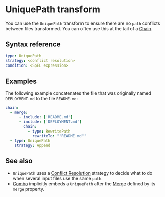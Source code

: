 # UniquePath transform

You can use the `UniquePath` transform to ensure there are no `path` conflicts between files transformed.
You can often use this at the tail of a [Chain](chain.hbs.md).

## <a id="syntax-ref"></a>Syntax reference

```yaml
type: UniquePath
strategy: <conflict resolution>
condition: <SpEL expression>
```

## <a id="examples"></a>Examples

The following example concatenates the file that was originally named `DEPLOYMENT.md`
to the file `README.md`:

```yaml
chain:
  - merge:
      - include: ['README.md']
      - include: ['DEPLOYMENT.md']
        chain:
          - type: RewritePath
            rewriteTo: "'README.md'"
  - type: UniquePath
    strategy: Append
```

## See also

- `UniquePath` uses a [Conflict Resolution](conflict-resolution.hbs.md) strategy to decide
what to do when several input files use the same `path`.
- [Combo](combo.hbs.md) implicitly embeds a `UniquePath` after the [Merge](merge.hbs.md) defined by 
its `merge` property.

